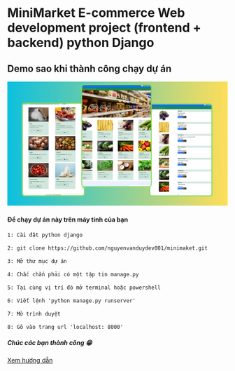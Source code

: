 # MiniMarket E-commerce Web development project (frontend + backend) python Django

## Demo sao khi thành công chạy dự án
![Anhsanpham](./static/img/http127.0.0.18000.png)

#### Để chạy dự án này trên máy tính của bạn
```shell
1: Cài đặt python django
````
```shell
2: git clone https://github.com/nguyenvanduydev001/minimaket.git
```
```shell
3: Mở thư mục dự án
```
```shell
4: Chắc chắn phải có một tập tin manage.py 
```
```shell
5: Tại cùng vị trí đó mở terminal hoặc powershell
```
```shell
6: Viết lệnh 'python manage.py runserver'
```
```shell
7: Mở trình duyệt
```
```shell
8: Gõ vào trang url 'localhost: 8000'
```
##### Chúc các bạn thành công 😁

[Xem hướng dẫn ](https://nguyenvanduydev001.github.io/minimaket/)
